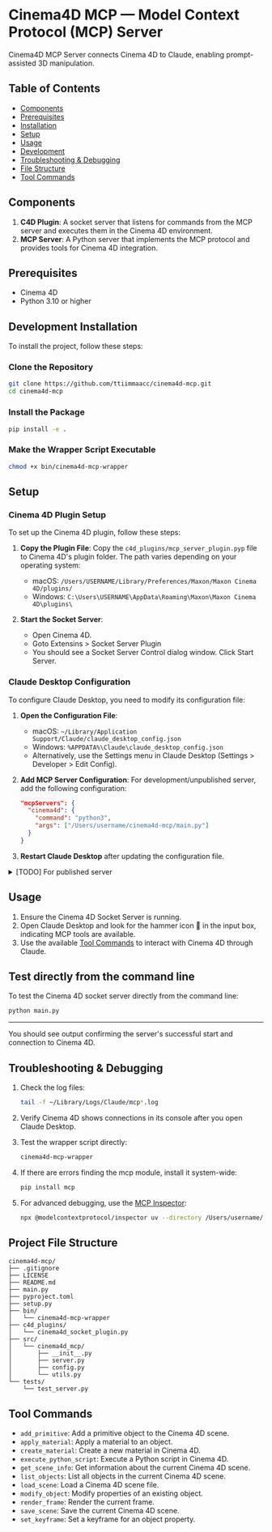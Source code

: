 # Cinema4D MCP — Model Context Protocol (MCP) Server

Cinema4D MCP Server connects Cinema 4D to Claude, enabling prompt-assisted 3D manipulation.

## Table of Contents

- [Components](#components)
- [Prerequisites](#prerequisites)
- [Installation](#installation)
- [Setup](#setup)
- [Usage](#usage)
- [Development](#development)
- [Troubleshooting & Debugging](#troubleshooting--debugging)
- [File Structure](#file-structure)
- [Tool Commands](#tool-commands)

## Components

1. **C4D Plugin**: A socket server that listens for commands from the MCP server and executes them in the Cinema 4D environment.
2. **MCP Server**: A Python server that implements the MCP protocol and provides tools for Cinema 4D integration.

## Prerequisites

- Cinema 4D
- Python 3.10 or higher

## Development Installation

To install the project, follow these steps:

### Clone the Repository

```bash
git clone https://github.com/ttiimmaacc/cinema4d-mcp.git
cd cinema4d-mcp
```

### Install the Package

```bash
pip install -e .
```

### Make the Wrapper Script Executable

```bash
chmod +x bin/cinema4d-mcp-wrapper
```

## Setup

### Cinema 4D Plugin Setup

To set up the Cinema 4D plugin, follow these steps:

1. **Copy the Plugin File**: Copy the `c4d_plugins/mcp_server_plugin.pyp` file to Cinema 4D's plugin folder. The path varies depending on your operating system:
   - macOS: `/Users/USERNAME/Library/Preferences/Maxon/Maxon Cinema 4D/plugins/`
   - Windows: `C:\Users\USERNAME\AppData\Roaming\Maxon\Maxon Cinema 4D\plugins\`

2. **Start the Socket Server**:
   - Open Cinema 4D.
   - Goto Extensins > Socket Server Plugin
   - You should see a Socket Server Control dialog window. Click Start Server.

### Claude Desktop Configuration

To configure Claude Desktop, you need to modify its configuration file:

1. **Open the Configuration File**:
   - macOS: `~/Library/Application Support/Claude/claude_desktop_config.json`
   - Windows: `%APPDATA%\Claude\claude_desktop_config.json`
   - Alternatively, use the Settings menu in Claude Desktop (Settings > Developer > Edit Config).

2. **Add MCP Server Configuration**:
   For development/unpublished server, add the following configuration:
   ```json
   "mcpServers": {
     "cinema4d": {
       "command": "python3",
       "args": ["/Users/username/cinema4d-mcp/main.py"]
     }
   }
   ```
3. **Restart Claude Desktop** after updating the configuration file.
  <details>

  <summary>[TODO] For published server</summary>

   ```json
   {
     "mcpServers": {
       "cinema4d": {
         "command": "cinema4d-mcp-wrapper",
         "args": []
       }
     }
   }
   ```

   </details>


## Usage

1. Ensure the Cinema 4D Socket Server is running.
2. Open Claude Desktop and look for the hammer icon 🔨 in the input box, indicating MCP tools are available.
3. Use the available [Tool Commands](#tool-commands) to interact with Cinema 4D through Claude.

## Test directly from the command line

To test the Cinema 4D socket server directly from the command line:

```bash
python main.py
```
---
You should see output confirming the server's successful start and connection to Cinema 4D.

## Troubleshooting & Debugging

1. Check the log files:
   ```bash
   tail -f ~/Library/Logs/Claude/mcp*.log
   ```

2. Verify Cinema 4D shows connections in its console after you open Claude Desktop.

3. Test the wrapper script directly:
   ```bash
   cinema4d-mcp-wrapper
   ```

4. If there are errors finding the mcp module, install it system-wide:
   ```bash
   pip install mcp
   ```

5. For advanced debugging, use the [MCP Inspector](https://github.com/modelcontextprotocol/inspector):
   ```bash
   npx @modelcontextprotocol/inspector uv --directory /Users/username/cinema4d-mcp run cinema4d-mcp
   ```

## Project File Structure 

```
cinema4d-mcp/
├── .gitignore
├── LICENSE
├── README.md
├── main.py
├── pyproject.toml
├── setup.py
├── bin/
│   └── cinema4d-mcp-wrapper
├── c4d_plugins/
│   └── cinema4d_socket_plugin.py
├── src/
│   └── cinema4d_mcp/
│       ├── __init__.py
│       ├── server.py
│       ├── config.py
│       └── utils.py
└── tests/
    └── test_server.py
```

## Tool Commands

- `add_primitive`: Add a primitive object to the Cinema 4D scene.
- `apply_material`: Apply a material to an object.
- `create_material`: Create a new material in Cinema 4D.
- `execute_python_script`: Execute a Python script in Cinema 4D.
- `get_scene_info`: Get information about the current Cinema 4D scene.
- `list_objects`: List all objects in the current Cinema 4D scene.
- `load_scene`: Load a Cinema 4D scene file.
- `modify_object`: Modify properties of an existing object.
- `render_frame`: Render the current frame.
- `save_scene`: Save the current Cinema 4D scene.
- `set_keyframe`: Set a keyframe for an object property.

